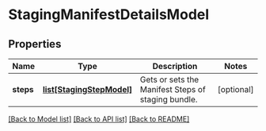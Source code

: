 # StagingManifestDetailsModel

## Properties
Name | Type | Description | Notes
------------ | ------------- | ------------- | -------------
**steps** | [**list[StagingStepModel]**](StagingStepModel.md) | Gets or sets the Manifest Steps of staging bundle. | [optional] 

[[Back to Model list]](../README.md#documentation-for-models) [[Back to API list]](../README.md#documentation-for-api-endpoints) [[Back to README]](../README.md)


